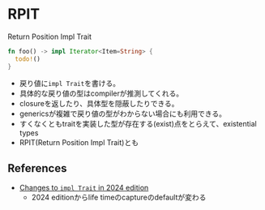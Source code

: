 # RPIT

Return Position Impl Trait

```rust
fn foo() -> impl Iterator<Item=String> {
  todo!()
}
```

* 戻り値に`impl Trait`を書ける。
* 具体的な戻り値の型はcompilerが推測してくれる。
* closureを返したり、具体型を隠蔽したりできる。
* genericsが複雑で戻り値の型がわからない場合にも利用できる。
* すくなくともtraitを実装した型が存在する(exist)点をとらえて、existential types
* RPIT(Return Position Impl Trait)とも

## References

* [Changes to `impl Trait` in 2024 edition](https://blog.rust-lang.org/2024/09/05/impl-trait-capture-rules.html)
  * 2024 editionからlife timeのcaptureのdefaultが変わる
